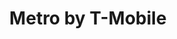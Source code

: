 ---
title: "Metro by T-Mobile"
url: /detroit/metro-by-t-mobile-livernois-avenue/
shop: mobile phone
---